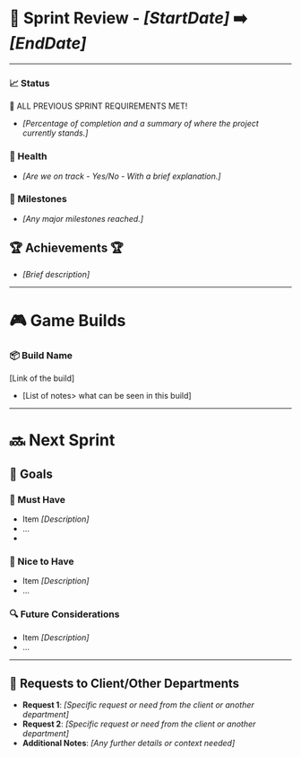 # 📅 Sprint Review - _[StartDate]_ ➡️ _[EndDate]_
-------------------------------------
### 📈 Status
🚀 ALL PREVIOUS SPRINT REQUIREMENTS MET!
- _[Percentage of completion and a summary of where the project currently stands.]_

### 🏥 Health
- _[Are we on track - Yes/No - With a brief explanation.]_

### 🚩 Milestones 
- _[Any major milestones reached.]_

## 🏆 Achievements 🏆
- _[Brief description]_

---------------------------------------------
# 🎮 Game Builds
### 📦 Build Name
[Link of the build]  
- [List of notes> what can be seen in this build]
---------------------------------------------

# 🔜 Next Sprint

## 🎯 Goals

### 🔑 Must Have
- Item _[Description]_
- ...
- 
### 🌟 Nice to Have
- Item _[Description]_
- ...

### 🔍 Future Considerations
- Item _[Description]_
- ...

---

## 📡 Requests to Client/Other Departments
- **Request 1**: _[Specific request or need from the client or another department]_
- **Request 2**: _[Specific request or need from the client or another department]_
- **Additional Notes**: _[Any further details or context needed]_
